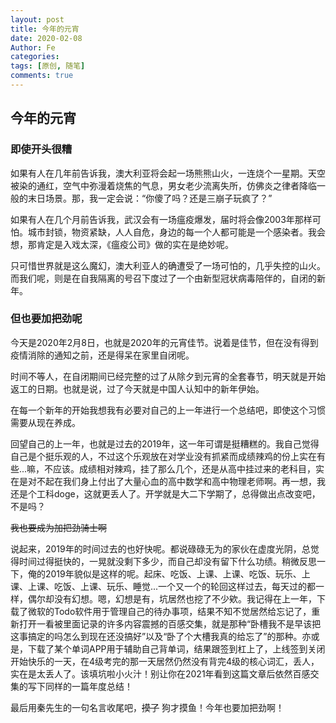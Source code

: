 ```yaml
---
layout: post
title: 今年的元宵
date: 2020-02-08
Author: Fe
categories: 
tags: [原创, 随笔]
comments: true
---
```


## 今年的元宵

### 即使开头很糟

如果有人在几年前告诉我，澳大利亚将会起一场熊熊山火，一连烧个一星期。天空被染的通红，空气中弥漫着烧焦的气息，男女老少流离失所，仿佛炎之律者降临一般的末日场景。那，我一定会说：“你傻了吗？还是三崩子玩疯了？”

如果有人在几个月前告诉我，武汉会有一场瘟疫爆发，届时将会像2003年那样可怕。城市封锁，物资紧缺，人人自危，身边的每一个人都可能是一个感染者。我会想，那肯定是入戏太深，《瘟疫公司》做的实在是绝妙呢。

只可惜世界就是这么魔幻，澳大利亚人的确遭受了一场可怕的，几乎失控的山火。而我们呢，则是在自我隔离的号召下度过了一个由新型冠状病毒陪伴的，自闭的新年。

### 但也要加把劲呢

今天是2020年2月8日，也就是2020年的元宵佳节。说着是佳节，但在没有得到疫情消除的通知之前，还是得呆在家里自闭呢。

时间不等人，在自闭期间已经完整的过了从除夕到元宵的全套春节，明天就是开始返工的日期。也就是说，过了今天就是中国人认知中的新年伊始。

在每一个新年的开始我想我有必要对自己的上一年进行一个总结吧，即使这个习惯需要从现在养成。

回望自己的上一年，也就是过去的2019年，这一年可谓是挺糟糕的。我自己觉得自己是个挺乐观的人，不过这个乐观放在对学业没有抓紧而成绩辣鸡的份上实在有些...嘛，不应该。成绩相对辣鸡，挂了那么几个，还是从高中挂过来的老科目，实在是对不起在我们身上付出了大量心血的高中数学和高中物理老师啊。再一想，我还是个工科doge，这就更丢人了。开学就是大二下学期了，总得做出点改变吧，不是吗？

~~我也要成为加把劲骑士啊~~

说起来，2019年的时间过去的也好快呢。都说碌碌无为的家伙在虚度光阴，总觉得时间过得挺快的，一晃就没剩下多少，而自己却没有留下什么功绩。稍微反思一下，俺的2019年貌似是这样的呢。起床、吃饭、上课、上课、吃饭、玩乐、上课、上课、吃饭、上课、玩乐、睡觉...一个又一个的轮回这样过去，每天过的都一样，偶尔却没有幻想。嗯，幻想是有，坑居然也挖了不少欸。我记得在上一年，下载了微软的Todo软件用于管理自己的待办事项，结果不知不觉居然给忘记了，重新打开一看被里面记录的许多内容震撼的百感交集，就是那种“卧槽我不是早该把这事搞定的吗怎么到现在还没搞好”以及“卧了个大槽我真的给忘了”的那种。亦或是，下载了某个单词APP用于辅助自己背单词，结果跟签到杠上了，上线签到关闭开始快乐的一天，在4级考完的那一天居然仍然没有背完4级的核心词汇，丢人，实在是太丢人了。该填坑啦小火汁！别让你在2021年看到这篇文章后依然百感交集的写下同样的一篇年度总结！

最后用秦先生的一句名言收尾吧，~~摸了~~ 狗才摸鱼！今年也要加把劲啊！